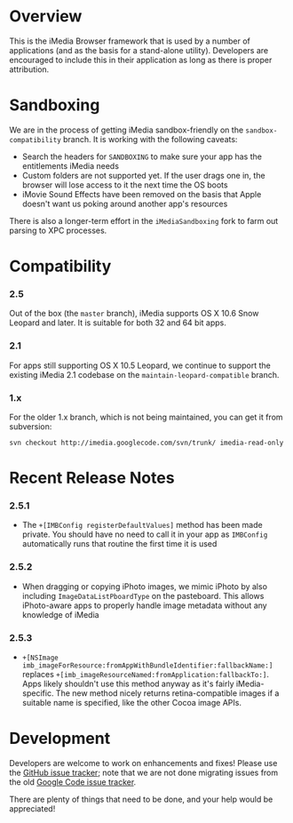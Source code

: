 Overview
========

This is the iMedia Browser framework that is used by a number of applications (and as the basis for a stand-alone utility).  Developers are encouraged to include this in their application as long as there is proper attribution.

Sandboxing
==========

We are in the process of getting iMedia sandbox-friendly on the `sandbox-compatibility` branch. It is working with the following caveats:

* Search the headers for `SANDBOXING` to make sure your app has the entitlements iMedia needs
* Custom folders are not supported yet. If the user drags one in, the browser will lose access to it the next time the OS boots
* iMovie Sound Effects have been removed on the basis that Apple doesn't want us poking around another app's resources

There is also a longer-term effort in the `iMediaSandboxing` fork to farm out parsing to XPC processes.


Compatibility
========

### 2.5

Out of the box (the `master` branch), iMedia supports OS X 10.6 Snow Leopard and later. It is suitable for both 32 and 64 bit apps.

### 2.1

For apps still supporting OS X 10.5 Leopard, we continue to support the existing iMedia 2.1 codebase on the `maintain-leopard-compatible` branch.

### 1.x

For the older 1.x branch, which is not being maintained, you can get it from subversion:

`svn checkout http://imedia.googlecode.com/svn/trunk/ imedia-read-only`


Recent Release Notes
====================

### 2.5.1

* The `+[IMBConfig registerDefaultValues]` method has been made private. You should have no need to call it in your app as `IMBConfig` automatically runs that routine the first time it is used

### 2.5.2

* When dragging or copying iPhoto images, we mimic iPhoto by also including `ImageDataListPboardType` on the pasteboard. This allows iPhoto-aware apps to properly handle image metadata without any knowledge of iMedia

### 2.5.3

* `+[NSImage imb_imageForResource:fromAppWithBundleIdentifier:fallbackName:]` replaces `+[imb_imageResourceNamed:fromApplication:fallbackTo:]`. Apps likely shouldn't use this method anyway as it's fairly iMedia-specific. The new method nicely returns retina-compatible images if a suitable name is specified, like the other Cocoa image APIs.


Development
========

Developers are welcome to work on enhancements and fixes!  Please use the [GitHub issue tracker](https://github.com/karelia/imedia/issues); note that we are not done migrating issues from the old [Google Code issue tracker](http://code.google.com/p/imedia/issues/list).

There are plenty of things that need to be done, and your help would be appreciated!
